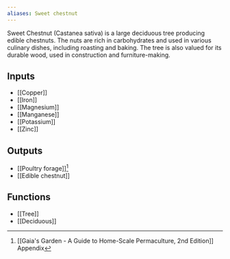 ```yaml
---
aliases: Sweet chestnut
---
```

Sweet Chestnut (Castanea sativa) is a large deciduous tree producing edible chestnuts. The nuts are rich in carbohydrates and used in various culinary dishes, including roasting and baking. The tree is also valued for its durable wood, used in construction and furniture-making.
## Inputs
- [[Copper]]
- [[Iron]]
- [[Magnesium]]
- [[Manganese]]
- [[Potassium]]
- [[Zinc]]
## Outputs
- [[Poultry forage]][^1]
- [[Edible chestnut]]
## Functions
- [[Tree]]
- [[Deciduous]]

[^1]: [[Gaia's Garden - A Guide to Home-Scale Permaculture, 2nd Edition]] Appendix
